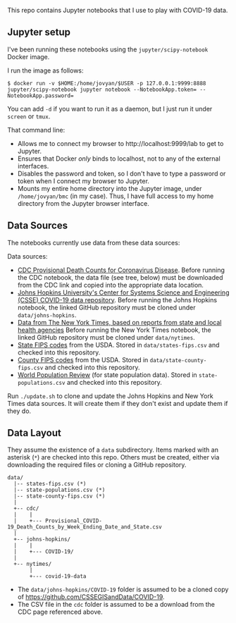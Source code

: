 This repo contains Jupyter notebooks that I use to play with COVID-19
data.

## Jupyter setup

I've been running these notebooks using the `jupyter/scipy-notebook`
Docker image.

I run the image as follows:

```shell
$ docker run -v $HOME:/home/jovyan/$USER -p 127.0.0.1:9999:8888 jupyter/scipy-notebook jupyter notebook --NotebookApp.token= --NotebookApp.password=
```

You can add `-d` if you want to run it as a daemon, but I just run it under
`screen` or `tmux`.

That command line:

- Allows me to connect my browser to http://localhost:9999/lab to get to
  Jupyter.
- Ensures that Docker _only_ binds to localhost, not to any of the external
  interfaces.
- Disables the password and token, so I don't have to type a password or
  token when I connect my browser to Jupyter.
- Mounts my entire home directory into the Jupyter image, under
  `/home/jovyan/bmc` (in my case). Thus, I have full access to my
  home directory from the Jupyter browser interface.

## Data Sources

The notebooks currently use data from these data sources:

Data sources:

- [CDC Provisional Death Counts for Coronavirus Disease](https://www.cdc.gov/nchs/nvss/vsrr/covid19/index.htm).
  Before running the CDC notebook, the data file (see tree, below) must be downloaded from the CDC link 
  and copied into the appropriate data location.
- [Johns Hopkins University's Center for Systems Science and Engineering (CSSE) COVID-19 data repository](https://github.com/CSSEGISandData/COVID-19).
  Before running the Johns Hopkins notebook, the linked GitHub repository must be cloned under `data/johns-hopkins`.
- [Data from The New York Times, based on reports from state and local health agencies](https://github.com/nytimes/covid-19-data)
  Before running the New York Times notebook, the linked GitHub repository must be cloned under `data/nytimes`.
- [State FIPS codes](https://www.nrcs.usda.gov/wps/portal/nrcs/detail/?cid=nrcs143_013696) from the USDA. Stored in `data/states-fips.csv` and
  checked into this repository.
- [County FIPS codes](https://www.nrcs.usda.gov/wps/portal/nrcs/detail/national/home/?cid=nrcs143_013697) from the USDA. Stored in
  `data/state-county-fips.csv` and checked into this repository.
- [World Population Review](https://worldpopulationreview.com/states/) (for state population data). Stored in `state-populations.csv` and
  checked into this repository.

Run `./update.sh` to clone and update the Johns Hopkins and New York Times
data sources. It will create them if they don't exist and update them if they
do.

## Data Layout

They assume the existence of a `data` subdirectory. Items marked with an
asterisk (`*`) are checked into this repo. Others must be created, either
via downloading the required files or cloning a GitHub repository.

```
data/
  |-- states-fips.csv (*)
  |-- state-populations.csv (*)
  |-- state-county-fips.csv (*)
  |
  +-- cdc/
  |    |
  |    +--- Provisional_COVID-19_Death_Counts_by_Week_Ending_Date_and_State.csv
  |
  +-- johns-hopkins/
  |    |
  |    +--- COVID-19/
  |
  +-- nytimes/
       |
       +--- covid-19-data
```

- The `data/johns-hopkins/COVID-19` folder is assumed to be a cloned copy
  of <https://github.com/CSSEGISandData/COVID-19>.
- The CSV file in the `cdc` folder is assumed to be a download from the
  CDC page referenced above.
